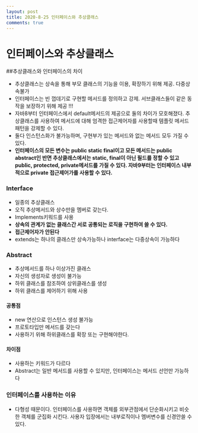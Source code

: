 ```yaml
---
layout: post
title: 2020-8-25 인터페이스와 추상클래스
comments: true
---
```


# 인터페이스와 추상클래스

##추상클래스와 인터페이스의 차이

- 추상클래스는 상속을 통해 부모 클래스의 기능을 이용, 확장하기 위해 제공. 다중상속불가
- 인터페이스는 빈 껍데기로 구현할 메서드를 정의하고 강제. 서브클래스들이 같은 동작을 보장하기 위해 제공 !!!
- 자바8부터 인터페이스에서 default메서드의 제공으로 둘의 차이가 모호해졌다. 추상클래스를 사용하여 메서드에 대해 엄격한 접근제어자를 사용할때 템플릿 메서드패턴을 강제할 수 있다.
- 둘다 인스턴스화가 불가능하며, 구현부가 있는 메서드와 없는 메서드 모두 가질 수 있다.
- **인터페이스의 모든 변수는 public static final이고 모든 메서드는 public abstract인 반면 추상클래스에서는 static, final이 아닌 필드를 정할 수 있고 public, protected, private메서드를 가질 수 있다. 자바9부터는 인터페이스 내부적으로 private 접근제어가를 사용할 수 있다.**

### Interface

- 일종의 추상클래스
- 오직 추상메서드와 상수만을 멤버로 갖는다.
- Implements키워드를 사용
- **상속의 관계가 없는 클래스간 서로 공통되는 로직을 구현하여 쓸 수 있다.**
- **접근제어자가 안된다**
- extends는 하나의 클래스만 상속가능하나 interface는 다중상속이 가능하다

### Abstract

- 추상메서드를 하나 이상가진 클래스
- 자신의 생성자로 생성이 불가능
- 하위 클래스를 참조하여 상위클래스를 생성
- 하위 클래스를 제어하기 위해 사용

#### 공통점

- new 연산으로 인스턴스 생성 불가능
- 프로토타입만 메서드를 갖는다
- 사용하기 위해 하위클래스를 확장 또는 구현해야한다.

#### 차이점

- 사용하는 키워드가 다르다
- Abstract는 일반 메서드를 사용할 수 있지만, 인터페이스는 메서드 선언만 가능하다

### 인터페이스를 사용하는 이유

- 다형성 때문이다. 인터페이스를 사용하면 객체를 외부관점에서 단순화시키고 비슷한 객체를 군집화 시킨다. 사용자 입장에서는 내부로직이나 멤버변수를 신경안쓸 수 있다.
